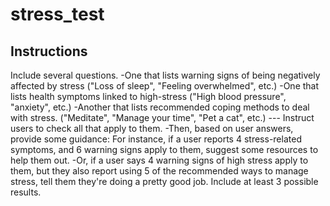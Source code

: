 # stress_test

## Instructions

Include several questions.
-One that lists warning signs of being negatively affected by stress ("Loss of sleep", "Feeling overwhelmed", etc.)
-One that lists health symptoms linked to high-stress ("High blood pressure", "anxiety", etc.)
-Another that lists recommended coping methods to deal with stress. ("Meditate", "Manage your time", "Pet a cat", etc.) --- Instruct users to check all that apply to them.
-Then, based on user answers, provide some guidance: For instance, if a user reports 4 stress-related symptoms, and 6 warning signs apply to them, suggest some resources to help them out.
-Or, if a user says 4 warning signs of high stress apply to them, but they also report using 5 of the recommended ways to manage stress, tell them they're doing a pretty good job.
Include at least 3 possible results.
